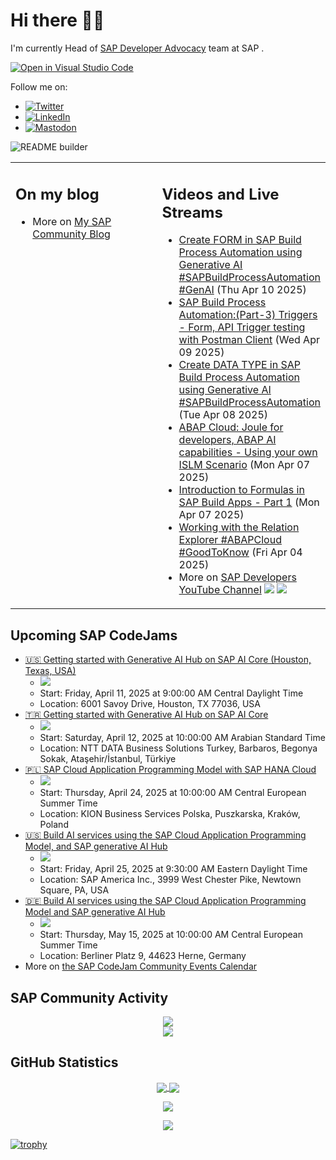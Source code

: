 
# Hi there 👋🏼

I'm currently Head of [SAP Developer Advocacy](https://developers.sap.com/developer-advocates.html) team at SAP .

[![Open in Visual Studio Code](https://img.shields.io/badge/Made%20for-VSCode-1f425f.svg)](https://github.dev/jung-thomas/jung-thomas)

Follow me on:
- <a href="https://twitter.com/thomas_jung"><img alt="Twitter" src="https://img.shields.io/badge/thomas_jung-%231DA1F2.svg?style=for-the-badge&logo=Twitter&logoColor=white"/></a>
- <a href="https://www.linkedin.com/in/thomasjungsap/"><img alt="LinkedIn" src="https://img.shields.io/badge/linkedin-%230077B5.svg?style=for-the-badge&logo=linkedin&logoColor=white"/></a>
- <a rel="me" href="https://mastodon.cloud/@thomas_jung"><img alt="Mastodon" src="https://img.shields.io/mastodon/follow/109262551990174478?domain=https%3A%2F%2Fmastodon.cloud%2F&style=social"/></a>

![README builder](https://github.com/jung-thomas/jung-thomas/workflows/README%20builder/badge.svg)

<table><tr><td valign="top" width="50%">
 
## On my blog
- More on [My SAP Community Blog](https://community.sap.com/t5/user/viewprofilepage/user-id/139)
</td>
  
<td valign="top" width="50%">
  
## Videos and Live Streams
- [Create FORM in SAP Build Process Automation using Generative AI #SAPBuildProcessAutomation #GenAI](https://www.youtube.com/watch?v=3YABWbaR7Eo) (Thu Apr 10 2025)
- [SAP Build Process Automation:(Part-3) Triggers - Form, API Trigger testing with Postman Client](https://www.youtube.com/watch?v=Wn-mxCqPB6k) (Wed Apr 09 2025)
- [Create DATA TYPE in SAP Build Process Automation using Generative AI #SAPBuildProcessAutomation](https://www.youtube.com/watch?v=m0UI1qzZ4Y8) (Tue Apr 08 2025)
- [ABAP Cloud: Joule for developers, ABAP AI capabilities - Using your own ISLM Scenario](https://www.youtube.com/watch?v=bkHNORCLPiI) (Mon Apr 07 2025)
- [Introduction to Formulas in SAP Build Apps - Part 1](https://www.youtube.com/watch?v=-df2YK11Jz8) (Mon Apr 07 2025)
- [Working with the Relation Explorer #ABAPCloud #GoodToKnow](https://www.youtube.com/watch?v=FuThIM3aHpw) (Fri Apr 04 2025)
- More on [SAP Developers YouTube Channel](https://www.youtube.com/channel/UCNfmelKDrvRmjYwSi9yvrMg) ![](https://img.shields.io/youtube/channel/views/UCNfmelKDrvRmjYwSi9yvrMg) ![](https://img.shields.io/youtube/channel/subscribers/UCNfmelKDrvRmjYwSi9yvrMg)
</td></tr></table>

## Upcoming SAP CodeJams
- [🇺🇸 Getting started with Generative AI Hub on SAP AI Core (Houston, Texas, USA)](https://community.sap.com/t5/sap-codejam/getting-started-with-generative-ai-hub-on-sap-ai-core-houston-texas-usa/ev-p/14043737)
  - <img src="https://community.sap.com/t5/image/serverpage/image-id/232228i850F521D5436F0F2/image-size/thumb?v=v2&px=150" />
  - Start: Friday, April 11, 2025 at 9:00:00 AM Central Daylight Time
  - Location: 6001 Savoy Drive, Houston, TX 77036, USA
- [🇹🇷 Getting started with Generative AI Hub on SAP AI Core](https://community.sap.com/t5/sap-codejam/getting-started-with-generative-ai-hub-on-sap-ai-core/ev-p/14014827)
  - <img src="https://community.sap.com/t5/image/serverpage/image-id/225144i28FA9733B5EBEA20/image-size/thumb?v=v2&px=150" />
  - Start: Saturday, April 12, 2025 at 10:00:00 AM Arabian Standard Time
  - Location: NTT DATA Business Solutions Turkey, Barbaros, Begonya Sokak, Ataşehir/İstanbul, Türkiye
- [🇵🇱 SAP Cloud Application Programming Model with SAP HANA Cloud](https://community.sap.com/t5/sap-codejam/sap-cloud-application-programming-model-with-sap-hana-cloud/ev-p/14035745)
  - <img src="https://community.sap.com/t5/image/serverpage/image-id/233852i62EDF8ABD38C2FCC/image-size/thumb?v=v2&px=150" />
  - Start: Thursday, April 24, 2025 at 10:00:00 AM Central European Summer Time
  - Location: KION Business Services Polska, Puszkarska, Kraków, Poland
- [🇺🇸 Build AI services using the SAP Cloud Application Programming Model, and SAP generative AI Hub](https://community.sap.com/t5/sap-codejam/build-ai-services-using-the-sap-cloud-application-programming-model-and-sap/ev-p/14068639)
  - <img src="https://community.sap.com/t5/image/serverpage/image-id/247736iBB82B364408159B8/image-size/thumb?v=v2&px=150" />
  - Start: Friday, April 25, 2025 at 9:30:00 AM Eastern Daylight Time
  - Location: SAP America Inc., 3999 West Chester Pike, Newtown Square, PA, USA
- [🇩🇪 Build AI services using the SAP Cloud Application Programming Model and SAP generative AI Hub](https://community.sap.com/t5/sap-codejam/build-ai-services-using-the-sap-cloud-application-programming-model-and-sap/ev-p/14021560)
  - <img src="https://community.sap.com/t5/image/serverpage/image-id/227782i43DD2B800C6C30C3/image-size/thumb?v=v2&px=150" />
  - Start: Thursday, May 15, 2025 at 10:00:00 AM Central European Summer Time
  - Location: Berliner Platz 9, 44623 Herne, Germany
- More on [the SAP CodeJam Community Events Calendar](https://groups.community.sap.com/t5/sap-codejam/eb-p/codejam-events)

## SAP Community Activity
<p align = "center">
<a href="https://community.sap.com/t5/user/viewprofilepage/user-id/139">
  <img align="center" src="https://devrel-tools-prod-scn-badges-srv.cfapps.eu10.hana.ondemand.com/activity/139" />
</a>
</br>
<a href="https://community.sap.com/t5/user/viewprofilepage/user-id/139">
  <img align="center" src="https://devrel-tools-prod-scn-badges-srv.cfapps.eu10.hana.ondemand.com/showcaseBadges/139/1570/674/384/900/390" />
</a>
</p>

## GitHub Statistics
<p align = "center">
<a href="https://github.com/anuraghazra/github-readme-stats">
  <img align="center" src="https://github-readme-stats.vercel.app/api?username=jung-thomas&count_private=true&show_icons=true&theme=dark&line_height=27" />
</a>
<a href="https://github.com/anuraghazra/github-readme-stats">
  <img align="center" src="https://github-readme-stats.vercel.app/api/top-langs/?username=jung-thomas&show_icons=true&theme=dark" />
</a>
</p>

<p align = "center">
 <img  src="https://github-readme-streak-stats.herokuapp.com/?user=jung-thomas&show_icons=true&locale=en&layout=compact&theme=dark&line_height=0" />
</p> 

<p align = "center">
 <img src="https://activity-graph.herokuapp.com/graph?username=jung-thomas&theme=redical">
</p> 

[![trophy](https://github-profile-trophy.vercel.app/?username=jung-thomas&theme=onedark)](https://github.com/ryo-ma/github-profile-trophy)


